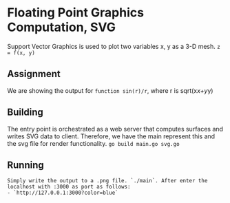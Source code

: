 # Floating Point Graphics Computation, SVG

Support Vector Graphics is used to plot two variables x, y as a 3-D mesh.
    `z = f(x, y)`

## Assignment

We are showing the output for `function sin(r)/r`, where r is sqrt(x*x+y*y)

## Building

The entry point is orchestrated as a web server that computes surfaces and writes SVG data to client. Therefore, we have the main represent this and the svg file for render functionality.
    `go build main.go svg.go`
## Running
    Simply write the output to a .png file. `./main`. After enter the localhost with :3000 as port as follows:
    - `http://127.0.0.1:3000?color=blue`
